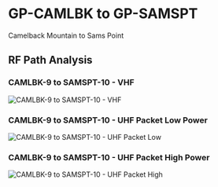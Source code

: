 # GP-CAMLBK to GP-SAMSPT

Camelback Mountain to Sams Point

## RF Path Analysis

### CAMLBK-9 to SAMSPT-10 - VHF

![CAMLBK-9 to SAMSPT-10 - VHF](..//_static/rf-path-analysis/25-camlbk-9-to-samspt-10-vhf.png)

### CAMLBK-9 to SAMSPT-10 - UHF Packet Low Power

![CAMLBK-9 to SAMSPT-10 - UHF Packet Low](..//_static/rf-path-analysis/26-camlbk-9-to-samspt-10-uhf-pkt-low.png)

### CAMLBK-9 to SAMSPT-10 - UHF Packet High Power

![CAMLBK-9 to SAMSPT-10 - UHF Packet High](..//_static/rf-path-analysis/27-camlbk-9-to-samspt-10-uhf-pkt-high.png)
